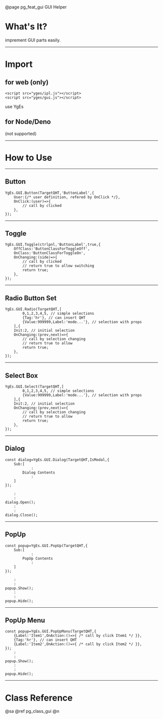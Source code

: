 ﻿@page pg_feat_gui GUI Helper

# What's It?

imprement GUI parts easily.  

-----
# Import

## for web (only)

```
<script src="yges/ipl.js"></script>
<script src="yges/gui.js"></script>
```
use YgEs

## for Node/Deno

(not supported)

-----
# How to Use

-----
## Button

```
YgEs.GUI.Button(TargetQHT,'ButtonLabel',{
	User:{/* user definition, refered by OnClick */},
	OnClick:(user)=>{
		// call by clicked 
	},
});
```

-----
## Toggle


```
YgEs.GUI.Toggle(ctrlpnl,'ButtonLabel',true,{
	OffClass:'ButtonClassForToggleOff',
	OnClass:'ButtonClassForToggleOn',
	OnChanging:(side)=>{
		// call by clicked 
		// return true to allow switching 
		return true;
	},
});
```

-----
## Radio Button Set

```
YgEs.GUI.Radio(TargetQHT,[
		0,1,2,3,4,5, // simple selections 
		{Tag:'hr'}, // can insert QHT  
		{Value:999999,Label:'mode...'}, // selection with props 
	],{
	Init:2, // initial selection 
	OnChanging:(prev,next)=>{
		// call by selection changing 
		// return true to allow 
		return true;
	},
});

```

-----
## Select Box

```
YgEs.GUI.Select(TargetQHT,[
		0,1,2,3,4,5, // simple selections 
		{Value:999999,Label:'mode...'}, // selection with props 
	],{
	Init:2, // initial selection 
	OnChanging:(prev,next)=>{
		// call by selection changing 
		// return true to allow 
		return true;
	},
});

```

-----
## Dialog

```
const dialog=YgEs.GUI.Dialog(TargetQHT,IsModal,{
	Sub:[
			:
		Dialog Contents
			:
	]
});

	:
	:
dialog.Open();
	:
	:
dialog.Close();

```

-----
## PopUp

```
const popup=YgEs.GUI.PopUp(TargetQHT,{
	Sub:[
			:
		PopUp Contents
			:
	]
});

	:
	:
popup.Show();
	:
	:
popup.Hide();

```

-----
## PopUp Menu

```
const popup=YgEs.GUI.PopUpManu(TargetQHT,{
	{Label:'Item1',OnAction:()=>{ /* call by click Item1 */ }},
	{Tag:'hr'}, // can insert QHT  
	{Label:'Item2',OnAction:()=>{ /* call by click Item2 */ }},
});
	:
	:
popup.Show();
	:
	:
popup.Hide();

```

-----
# Class Reference

@sa @ref pg_class_gui @n
